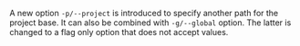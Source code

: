 A new option `-p/--project` is introduced to specify another path for the project base. It can also be combined with `-g/--global` option.
The latter is changed to a flag only option that does not accept values.
